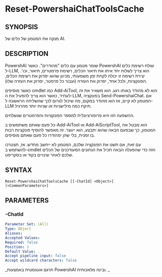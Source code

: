 ﻿---
external help file: powershai-help.xml
schema: 2.0.0
powershai: true
---

# Reset-PowershaiChatToolsCache

## SYNOPSIS <!--!= @#Synop !-->
מנקה את המטמון של כלים של AI.

## DESCRIPTION <!--!= @#Desc !-->
PowershAI שומר מטמון עם כלים "מהודרים".
כאשר PowershAI שולח רשימת כלים ל-LLM, הוא צריך לשלוח יחד איתו את תיאור הכלים, רשימת פרמטרים, תיאור, וכו'. 
יצירת רשימה זו יכולה לקחת זמן משמעותי, מכיוון שהוא יסרוק את רשימת הכלים, הפונקציות, ולכל אחד, יסרוק את העזרה (ועבור כל פרמטר, יסרוק את העזרה שלו).

כאשר מוסיפים cmdlet כמו Add-AiTool, הוא לא מהודר באותו רגע.
הוא משאיר את זה לעתיד, כאשר הוא צריך להפעיל את ה-LLM, בפונקציה Send-PowershaiChat. 
אם המטמון לא קיים, אז הוא מהודר במקום, מה שיכול לגרום לכך שהשליחה הראשונה ל-LLM תיקח כמה מילישניות או שניות יותר מהרגיל.

ההשפעה הזו היא פרופורציונלית למספר הפונקציות והפרמטרים שנשלחים. 

כל פעם שאתם משתמשים ב-Add-AiTool או Add-AiScriptTool, הוא מבטל את המטמון, כך שבפעם הבאה שהוא יתבצע, הוא ייווצר. 
זה מאפשר להוסיף פונקציות רבות בו זמנית, בלי שהן ימהודרו כל פעם שאתם מוסיפים.

עם זאת, אם תשנו את הפונקציה שלכם, המטמון לא ייחשב מחדש. 
אז, תצטרכו להשתמש ב-cmdlet הזה כדי שהפעלה הבאה תכיל את הנתונים המעודכנים של הכלים שלכם לאחר שינויים בקוד או בסקריפט.

## SYNTAX <!--!= @#Syntax !-->

```
Reset-PowershaiChatToolsCache [[-ChatId] <Object>] [<CommonParameters>]
```

## PARAMETERS <!--!= @#Params !-->

### -ChatId

```yml
Parameter Set: (All)
Type: Object
Aliases: 
Accepted Values: 
Required: false
Position: 1
Default Value: .
Accept pipeline input: false
Accept wildcard characters: false
```




<!--PowershaiAiDocBlockStart-->
_תרגם אוטומטית באמצעות PowershAI ובינה מלאכותית. 
_
<!--PowershaiAiDocBlockEnd-->
